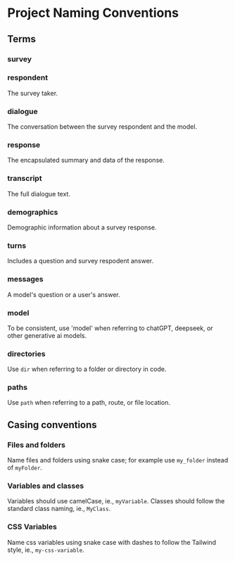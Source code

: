 # Project Naming Conventions

## Terms

### survey

### respondent

The survey taker.

### dialogue

The conversation between the survey respondent and the model.

### response

The encapsulated summary and data of the response.

### transcript

The full dialogue text.

### demographics

Demographic information about a survey response.

### turns

Includes a question and survey respodent answer.

### messages

A model's question or a user's answer.

### model

To be consistent, use 'model' when referring to chatGPT, deepseek, or other generative ai models.

### directories

Use `dir` when referring to a folder or directory in code.

### paths

Use `path` when referring to a path, route, or file location.

## Casing conventions

### Files and folders

Name files and folders using snake case; for example use `my_folder` instead of `myFolder`.

### Variables and classes

Variables should use camelCase, ie., `myVariable`. Classes should follow the standard class naming, ie., `MyClass`.

### CSS Variables

Name css variables using snake case with dashes to follow the Tailwind style, ie., `my-css-variable`.
